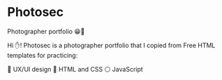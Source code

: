 # Photosec
 Photographer portfolio 😁🎥

Hi ✋! Photosec is a photographer portfolio that I copied from Free HTML templates for practicing:

🔵 UX/UI design
🔴 HTML and CSS
⚪ JavaScript
